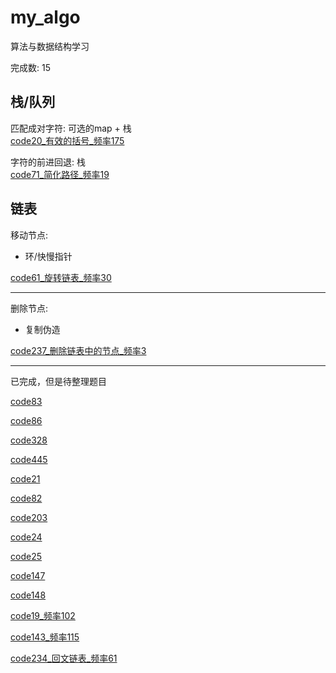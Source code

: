 # my_algo
算法与数据结构学习

完成数: 15


## 栈/队列

匹配成对字符: 可选的map + 栈 <br />
[code20_有效的括号_频率175]()

字符的前进回退: 栈 <br />
[code71_简化路径_频率19]()



## 链表

移动节点: 
  - 环/快慢指针

[code61_旋转链表_频率30](https://github.com/gmYuan/my_algo/blob/main/leetCode/%E9%93%BE%E8%A1%A8/code61.md)


-------------
删除节点: 
  - 复制伪造

[code237_删除链表中的节点_频率3](https://github.com/gmYuan/my_algo/blob/main/leetCode/%E9%93%BE%E8%A1%A8/code237.md)




------------------
已完成，但是待整理题目

[code83](https://github.com/gmYuan/my_algo/blob/main/leetCode/%E9%93%BE%E8%A1%A8/code83.md)

[code86](https://github.com/gmYuan/my_algo/blob/main/leetCode/%E9%93%BE%E8%A1%A8/code86.md)

[code328](https://github.com/gmYuan/my_algo/blob/main/leetCode/%E9%93%BE%E8%A1%A8/code328.md)

[code445](https://github.com/gmYuan/my_algo/blob/main/leetCode/%E9%93%BE%E8%A1%A8/code445.md)

[code21](https://github.com/gmYuan/my_algo/blob/main/leetCode/%E9%93%BE%E8%A1%A8/code21.md)

[code82](https://github.com/gmYuan/my_algo/blob/main/leetCode/%E9%93%BE%E8%A1%A8/code82.md)

[code203](https://github.com/gmYuan/my_algo/blob/main/leetCode/%E9%93%BE%E8%A1%A8/code203.md)

[code24](https://github.com/gmYuan/my_algo/blob/main/leetCode/%E9%93%BE%E8%A1%A8/code24.md)

[code25](https://github.com/gmYuan/my_algo/blob/main/leetCode/%E9%93%BE%E8%A1%A8/code25.md)

[code147](https://github.com/gmYuan/my_algo/blob/main/leetCode/%E9%93%BE%E8%A1%A8/code147.md)

[code148](https://github.com/gmYuan/my_algo/blob/main/leetCode/%E9%93%BE%E8%A1%A8/code148.md)

[code19_频率102](https://github.com/gmYuan/my_algo/blob/main/leetCode/%E9%93%BE%E8%A1%A8/code102.md)

[code143_频率115](https://github.com/gmYuan/my_algo/blob/main/leetCode/%E9%93%BE%E8%A1%A8/code143.md)

[code234_回文链表_频率61](https://github.com/gmYuan/my_algo/blob/main/leetCode/%E9%93%BE%E8%A1%A8/code234.md)



